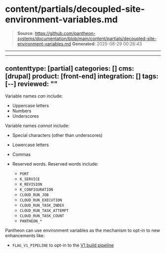 # content/partials/decoupled-site-environment-variables.md

> **Source**: https://github.com/pantheon-systems/documentation/blob/main/content/partials/decoupled-site-environment-variables.md
> **Generated**: 2025-08-29 00:26:43

---

---
contenttype: [partial]
categories: []
cms: [drupal]
product: [front-end]
integration: []
tags: [--]
reviewed: ""
---

Variable names *can* include:

- Uppercase letters
- Numbers
- Underscores

Variable names *cannot* include:

- Special characters (other than underscores)
- Lowercase letters
- Commas
- Reserved words. Reserved words include:

    - `PORT`
    - `K_SERVICE`
    - `K_REVISION`
    - `K_CONFIGURATION`
    - `CLOUD_RUN_JOB`
    - `CLOUD_RUN_EXECUTION`
    - `CLOUD_RUN_TASK_INDEX`
    - `CLOUD_RUN_TASK_ATTEMPT`
    - `CLOUD_RUN_TASK_COUNT`
    - `PANTHEON_*`

Pantheon can use environment variables as the mechanism to opt-in to new enhancements like:

- `FLAG_V1_PIPELINE` to opt-in to the [V1 build pipeline](/guides/decoupled/overview/v1-pipeline)
